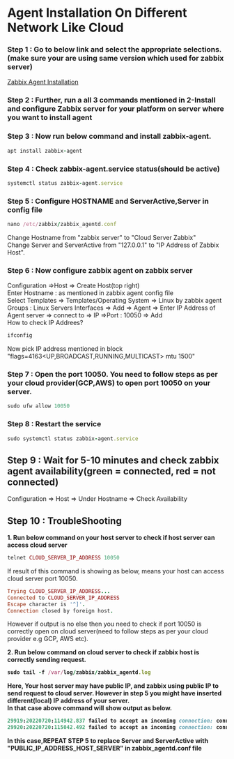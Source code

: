 <h1>Agent Installation On Different Network Like Cloud</h1>

### Step 1 : Go to below link and select the appropriate selections.(make sure your are using same version which used for zabbix server)
[Zabbix Agent Installation](https://www.zabbix.com/download?zabbix=6.0&os_distribution=ubuntu&os_version=20.04_focal&db=mysql&ws=apache)

### Step 2 : Further, run a all 3 commands mentioned in 2-Install and configure Zabbix server for your platform on server where you want to install agent

### Step 3 : Now run below command and install zabbix-agent.
```ruby
apt install zabbix-agent
```
### Step 4 : Check zabbix-agent.service status(should be active)
```ruby
systemctl status zabbix-agent.service
```
### Step 5 : Configure HOSTNAME and ServerActive,Server in config file
```ruby
nano /etc/zabbix/zabbix_agentd.conf 
```
Change Hostname from "zabbix server" to "Cloud Server Zabbix" <br>
Change Server and ServerActive from "127.0.0.1" to "IP Address of Zabbix Host".

### Step 6 : Now configure zabbix agent on zabbix server<br>
Configuration =>Host => Create Host(top right)<br>
Enter Hostname : as mentioned in zabbix agent config file <br>
Select Templates => Templates/Operating System => Linux by zabbix agent
Groups : Linux Servers
Interfaces => Add => Agent => Enter IP Address of Agent server => connect to => IP =>Port : 10050 => Add <br>
How to check IP Addrees?
```ruby
ifconfig
```
Now pick IP address mentioned in block "flags=4163<UP,BROADCAST,RUNNING,MULTICAST>  mtu 1500"

### Step 7 : Open the port 10050. You need to follow steps as per your cloud provider(GCP,AWS) to open port 10050 on your server.
```ruby
sudo ufw allow 10050
```

### Step 8 : Restart the service
```ruby
sudo systemctl status zabbix-agent.service
```

## Step 9 : Wait for 5-10 minutes and check zabbix agent availability(green = connected, red = not connected)
Configuration => Host => Under Hostname => Check Availability

## Step 10 : TroubleShooting
<strong>1. Run below command on your host server to check if host server can access cloud server </strong>
  ```ruby
  telnet CLOUD_SERVER_IP_ADDRESS 10050
  ```
  If result of this command is showing as below, means your host can access cloud server port 10050.
  ```ruby
  Trying CLOUD_SERVER_IP_ADDRESS...
  Connected to CLOUD_SERVER_IP_ADDRESS
  Escape character is '^]'.
  Connection closed by foreign host.
  ```
  However if output is no else then you need to check if port 10050 is correctly open on cloud server(need to follow steps as per your cloud provider e.g GCP, AWS etc).
  
<strong>2. Run below command on cloud server to check if zabbix host is correctly sending request.

  ```ruby
  sudo tail -f /var/log/zabbix/zabbix_agentd.log
  ```
  Here, Your host server may have public IP, and zabbix using public IP to send request to cloud server. However in <strong>step 5</strong> you might have inserted different(local) IP address of your server. <br>
  In that case above command will show output as below.
  ```ruby
 29919:20220720:114942.837 failed to accept an incoming connection: connection from "PUBLIC_IP_ADDRESS_HOST_SERVER" rejected, allowed hosts: "IP_ADDRESS_MENTIONED_IN_STEP-5"
 29920:20220720:115042.492 failed to accept an incoming connection: connection from "PUBLIC_IP_ADDRESS_HOST_SERVER" rejected, allowed hosts: "IP_ADDRESS_MENTIONED_IN_STEP-5"
  ```
 In this case,<strong>REPEAT STEP 5</strong> to replace Server and ServerActive with "PUBLIC_IP_ADDRESS_HOST_SERVER" in zabbix_agentd.conf file
